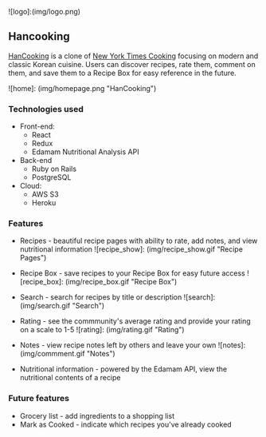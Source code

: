 ![logo]:(img/logo.png)
## Hancooking

[HanCooking](http://hancooking.herokuapp.com/#/) is a clone of [New York Times Cooking](https://cooking.nytimes.com/) focusing on modern and classic Korean cuisine. Users can discover recipes, rate them, comment on them, and save them to a Recipe Box for easy reference in the future.

![home]: (img/homepage.png "HanCooking")

### Technologies used
* Front-end:
  * React
  * Redux
  * Edamam Nutritional Analysis API
* Back-end
  * Ruby on Rails
  * PostgreSQL
* Cloud:
  * AWS S3
  * Heroku

### Features
* Recipes - beautiful recipe pages with ability to rate, add notes, and view nutritional information
  ![recipe_show]: (img/recipe_show.gif "Recipe Pages")

* Recipe Box - save recipes to your Recipe Box for easy future access
  ![recipe_box]: (img/recipe_box.gif "Recipe Box")

* Search - search for recipes by title or description
  ![search]: (img/search.gif "Search")

* Rating - see the commmunity's average rating and provide your rating on a scale to 1-5
  ![rating]: (img/rating.gif "Rating")

* Notes - view recipe notes left by others and leave your own
  ![notes]: (img/commment.gif "Notes")

* Nutritional information - powered by the Edamam API, view the nutritional contents of a recipe

### Future features
* Grocery list - add ingredients to a shopping list
* Mark as Cooked - indicate which recipes you've already cooked
